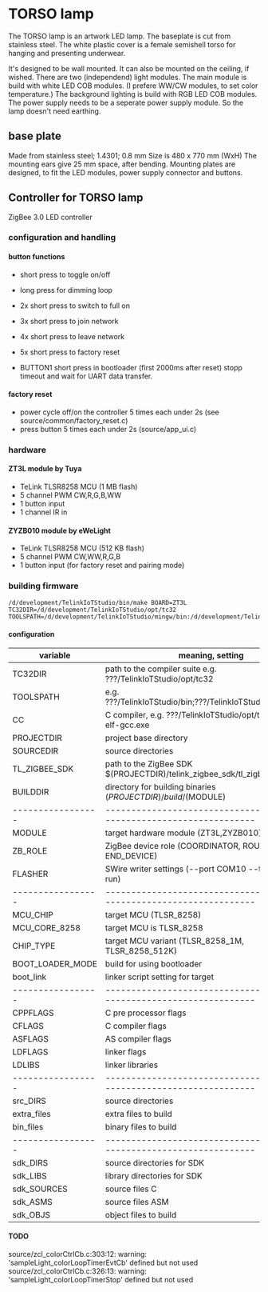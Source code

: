 # TORSO lamp

The TORSO lamp is an artwork LED lamp.
The baseplate is cut from stainless steel.
The white plastic cover is a female semishell torso for hanging and presenting underwear.

It's designed to be wall mounted. It can also be mounted on the ceiling, if wished.
There are two (independend) light modules.
The main module is build with white LED COB modules. (I prefere WW/CW modules, to set color temperature.)
The background lighting is build with RGB LED COB modules.
The power supply needs to be a seperate power supply module. So the lamp doesn't need earthing.

## base plate

Made from stainless steel; 1.4301; 0.8 mm
Size is 480 x 770 mm (WxH)
The mounting ears give 25 mm space, after bending.
Mounting plates are designed, to fit the LED modules, power supply connector and buttons.

## Controller for TORSO lamp

ZigBee 3.0 LED controller

### configuration and handling

#### button functions

- short press to toggle on/off
- long press for dimming loop
- 2x short press to switch to full on
- 3x short press to join network
- 4x short press to leave network
- 5x short press to factory reset

- BUTTON1 short press in bootloader (first 2000ms after reset) stopp timeout and wait for UART data transfer.

#### factory reset

- power cycle off/on the controller 5 times each under 2s (see source/common/factory_reset.c)
- press button 5 times each under 2s (source/app_ui.c)

### hardware

#### ZT3L module by Tuya

- TeLink TLSR8258 MCU (1 MB flash)
- 5 channel PWM CW,R,G,B,WW
- 1 button input
- 1 channel IR in

#### ZYZB010 module by eWeLight

- TeLink TLSR8258 MCU (512 KB flash)
- 5 channel PWM CW,WW,R,G,B
- 1 button input (for factory reset and pairing mode)

### building firmware

```
/d/development/TelinkIoTStudio/bin/make BOARD=ZT3L TC32DIR=/d/development/TelinkIoTStudio/opt/tc32 TOOLSPATH=/d/development/TelinkIoTStudio/mingw/bin:/d/development/TelinkIoTStudio/bin

```

#### configuration

| variable          | meaning, setting                                                      |
| ----------------- | --------------------------------------------------------------------- |
| TC32DIR           | path to the compiler suite e.g. ???/TelinkIoTStudio/opt/tc32          |
| TOOLSPATH         | e.g. ???/TelinkIoTStudio/bin;???/TelinkIoTStudio/opt/tc32/bin         |
| CC                | C compiler, e.g. ???/TelinkIoTStudio/opt/tc32/bin/tc32-elf-gcc.exe    |
| PROJECTDIR        | project base directory                                                |
| SOURCEDIR         | source directories                                                    |
| TL_ZIGBEE_SDK     | path to the ZigBee SDK $(PROJECTDIR)/telink_zigbee_sdk/tl_zigbee_sdk  |
| BUILDDIR          | directory for building binaries $(PROJECTDIR)/build/$(MODULE)         |
| ----------------- | --------------------------------------------------------------------- |
| MODULE            | target hardware module (ZT3L,ZYZB010)                                 |
| ZB_ROLE           | ZigBee device role (COORDINATOR, ROUTER, END_DEVICE)                  |
| FLASHER           | SWire writer settings (--port COM10 --tact 300 --run)                 |
| ----------------- | --------------------------------------------------------------------- |
| MCU_CHIP          | target MCU (TLSR_8258)                                                |
| MCU_CORE_8258     | target MCU is TLSR_8258                                               |
| CHIP_TYPE         | target MCU variant (TLSR_8258_1M, TLSR_8258_512K)                     |
| BOOT_LOADER_MODE  | build for using bootloader                                            |
| boot_link         | linker script setting for target                                      |
| ----------------- | --------------------------------------------------------------------- |
| CPPFLAGS          | C pre processor flags                                                 |
| CFLAGS            | C compiler flags                                                      |
| ASFLAGS           | AS compiler flags                                                     |
| LDFLAGS           | linker flags                                                          |
| LDLIBS            | linker libraries                                                      |
| ----------------- | --------------------------------------------------------------------- |
| src_DIRS          | source directories                                                    |
| extra_files       | extra files to build                                                  |
| bin_files         | binary files to build                                                 |
| ----------------- | --------------------------------------------------------------------- |
| sdk_DIRS          | source directories for SDK                                            |
| sdk_LIBS          | library directories for SDK                                           |
| sdk_SOURCES       | source files C                                                        |
| sdk_ASMS          | source files ASM                                                      |
| sdk_OBJS          | object files to build                                                 |

#### TODO

source/zcl_colorCtrlCb.c:303:12: warning: 'sampleLight_colorLoopTimerEvtCb' defined but not used
source/zcl_colorCtrlCb.c:326:13: warning: 'sampleLight_colorLoopTimerStop' defined but not used
